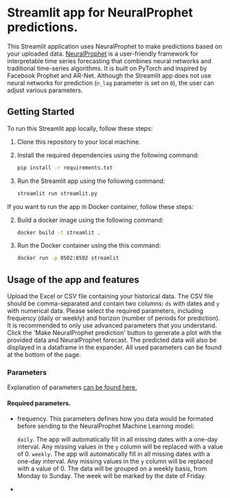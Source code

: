 # Streamlit app for NeuralProphet predictions.

This Streamlit application uses NeuralProphet to make predictions based on your uploaded data. [NeuralProphet](https://github.com/ourownstory/neural_prophet/blob/main/README.md) is a user-friendly framework for interpretable time series forecasting that combines neural networks and traditional time-series algorithms. It is built on PyTorch and inspired by Facebook Prophet and AR-Net. Although the Streamlit app does not use neural networks for prediction (``` n_lag ``` parameter is set on ```0```), the user can adjust various parameters.

## Getting Started
To run this Streamlit app locally, follow these steps:

1. Clone this repository to your local machine.
2. Install the required dependencies using the following command:

   ```bash
   pip install -r requirements.txt
   ```
3. Run the Streamlit app using the following command:

   ```python
   streamlit run streamlit.py
   ```
If you want to run the app in Docker container, follow these steps:

2. Build a docker image using the following command:

   ```bash
   docker build -t streamlit .
   ```
3. Run the Docker container using the this command:

   ```bash
   docker run -p 8502:8502 streamlit
   ```

## Usage of the app and features

Upload the Excel or CSV file containing your historical data. The CSV file should be comma-separated and contain two columns: ``` ds ``` with dates and ``` y ``` with numerical data. Please select the required parameters, including frequency (daily or weekly) and horizon (number of periods for prediction). It is recommended to only use advanced parameters that you understand. Click the 'Make NeuralProphet prediction' button to generate a plot with the provided data and NeuralProphet forecast. The predicted data will also be displayed in a dataframe in the expander.
All used parameters can be found at the bottom of the page.

### Parameters

Explanation of parameters [can be found here.](https://neuralprophet.com/how-to-guides/feature-guides/hyperparameter-selection.html)

#### Required parameters.

- frequency. This parameters defines how you data would be formated before sending to the NeuralProphet Machine Learning model: 
        
    ``` daily ```. The app will automatically fill in all missing dates with a one-day interval. Any missing values in the ``` y ``` column will be replaced with a value of 0.
    ``` weekly ```. The app will automatically fill in all missing dates with a one-day interval. Any missing values in the ``` y ``` column will be replaced with a value of 0. The data will be grouped on a weekly basis, from Monday to Sunday. The week will be marked by the date of Friday.
- 